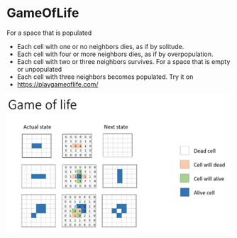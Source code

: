 # GameOfLife
For a space that is populated
* Each cell with one or no neighbors dies, as if by solitude.
* Each cell with four or more neighbors dies, as if by overpopulation.
* Each cell with two or three neighbors survives.
For a space that is empty or unpopulated
* Each cell with three neighbors becomes populated.
Try it on 
* https://playgameoflife.com/


![Alt text](./example.JPG?raw=true "Rules examples")
